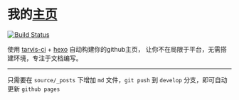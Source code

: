 
# 我的[主页](https://wangming1993.github.io/)

[![Build Status](https://travis-ci.org/wangming1993/wangming1993.github.com.svg?branch=develop)](https://travis-ci.org/wangming1993/wangming1993.github.com)

使用 [tarvis-ci](https://travis-ci.org) + [hexo](https://hexo.io/) 自动构建你的github主页， 让你不在局限于平台，无需搭建环境，专注于文档编写。

---

只需要在 `source/_posts` 下增加 `md` 文件，`git push` 到 `develop` 分支，即可自动更新 `github pages`
